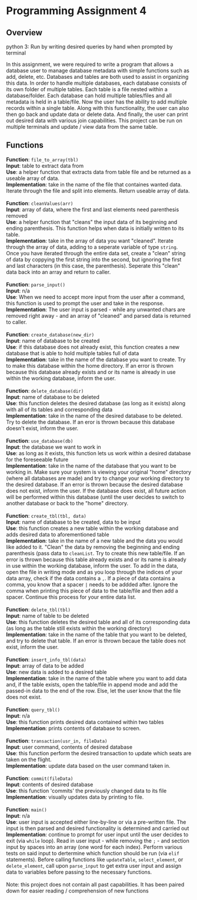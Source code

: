 # Programming Assignment 4

## Overview
python 3: Run by writing desired queries by hand when prompted by terminal

In this assignment, we were required to write a program that allows a database user to manage database metadata with simple functions such as add, delete, etc. Databases and tables are both used to assist in organizing this data. In order to handle multiple databases, each database consists of its own folder of multiple tables. Each table is a file nested within a database/folder. Each database can hold multiple tables/files and all metadata is held in a table/file. Now the user has the ability to add multiple records within a single table. Along with this functionality, the user can also then go back and update data or delete data. And finally, the user can print out desired data with various join capabilities. This project can be run on multiple terminals and update / view data from the same table.



## Functions
**Function**: `file_to_array(tbl)`<br />
**Input**: table to extract data from<br />
**Use**: a helper function that extracts data from table file and be returned as a useable array of data.<br />
**Implementation**: take in the name of the file that containes wanted data. Iterate through the file and split into elements. Return useable array of data.
<br />
<br />
**Function**: `cleanValues(arr)`<br />
**Input**: array of data, where the first and last elements need parenthesis removed<br />
**Use**: a helper function that "cleans" the input data of its beginning and ending parenthesis. This function helps when data is initially written to its table.<br />
**Implementation**: take in the array of data you want "cleaned". Iterate through the array of data, adding to a seperate variable of type `string`. Once you have iterated through the entire data set, create a "clean" string of data by coppying the first string into the second, but ignoring the first and last characters (in this case, the parenthesis). Seperate this "clean" data back into an array and return to caller.
<br />
<br />
**Function**: `parse_input()`<br />
**Input**: n/a<br />
**Use**: When we need to accept more input from the user after a command, this function is used to prompt the user and take in the response. 
**Implementation**: The user input is parsed - while any unwanted chars are removed right away - and an array of "cleaned" and parsed data is returned to caller.
<br />
<br />
**Function**: `create_database(new_dir)`<br />
**Input**: name of database to be created<br />
**Use**: if this database does not already exist, this function creates a new database that is able to hold multiple tables full of data<br />
**Implementation**: take in the name of the database you want to create. Try to make this database within the home directory. If an error is thrown because this database  already exists and or its name is already in use within the working database, inform the user.
<br />
<br />
**Function**: `delete_database(dir)`<br />
**Input**: name of database to be deleted<br />
**Use**: this function deletes the desired database (as long as it exists) along with all of its tables and corresponding data<br />
**Implementation**: take in the name of the desired database to be deleted. Try to delete the database. If an eror is thrown because this database doesn't exist, inform the user.
<br />
<br />
**Function**: `use_database(db)`<br />
**Input**: the database we want to work in<br />
**Use**: as long as it exists, this function lets us work within a desired database for the foreseeable future<br />
**Implementation**: take in the name of the database that you want to be working in. Make sure your system is viewing your original "home" directory (where all databases are made) and try to change your working directory to the desired database. If an error is thrown because the desired database does not exist, inform the user. If the database does exist, all future action will be performed within this database (until the user decides to switch to another database or back to the "home" directory.
<br />
<br />
**Function**: `create_tbl(tbl, data)`<br />
**Input**: name of database to be created, data to be input<br />
**Use**: this function creates a new table within the working database and adds desired data to aforementioned table<br />
**Implementation**: take in the name of a new table and the data you would like added to it. "Clean" the data by removing the beginning and ending parenthesis (pass data to `cleanList`. Try to create this new table/file. If an error is thrown because this table already exists and or its name is already in use within the working database, inform the user. To add in the data, open the file in writing mode and as you loop through the indices of your data array, check if the data contains a `,`. If a piece of data contains a comma, you know that a spacer `|` needs to be addded after. Ignore the comma when printing this piece of data to the table/file and then add a spacer. Continue this process for your entire data list.
<br />
<br />
**Function**: `delete_tbl(tbl)`<br />
**Input**: name of table to be deleted<br />
**Use**: this function deletes the desired table and all of its corresponding data (as long as the table still exists within the working directory)<br />
**Implementation**: take in the name of the table that you want to be deleted, and try to delete that table. If an error is thrown becaue the table does not exist, inform the user.
<br />
<br />
**Function**: `insert_info_tbl(data)`<br />
**Input**: array of data to be added<br />
**Use**: new data is added to a desired table<br />
**Implementation**: take in the name of the table where you want to add data and, if the table exists, open the table/file in append mode and add the passed-in data to the end of the row. Else, let the user know that the file does not exist.
<br />
<br />
**Function**: `query_tbl()`<br />
**Input**: n/a<br />
**Use**: this function prints desired data contained within two tables<br />
**Implementation**: prints contents of database to screen.
<br />
<br />
**Function**: `transaction(usr_in, fileData)`<br />
**Input**: user command, contents of desired database<br />
**Use**: this function perform the desired transaction to update which seats are taken on the flight.<br />
**Implementation**: update data based on the user command taken in.
<br />
<br />
**Function**: `commit(fileData)`<br />
**Input**: contents of desired database<br />
**Use**: this function 'commits' the previously changed data to its file<br />
**Implementation**: visually updates data by printing to file.
<br />
<br />
**Function**: `main()`<br />
**Input**: n/a<br />
**Use**: user input is accepted either line-by-line or via a pre-written file. The input is then parsed and desired functionality is determined and carried out<br />
**Implementation**: continue to prompt for user input until the user decides to exit (via `while` loop). Read in user input - while removing the `;` - and section input by spaces into an array (one word for each index). Perform various tests on said input to dertermine which function should be run (via `elif` statements). Before calling functions like `updateTable`, `select_element`, or `delete_element`, call upon `parse_input` to get extra user input and assign data to variables before passing to the necessary functions.
<br />
<br />
Note: this project does not contain all past capabilities. It has been paired down for easier reading / comprehension of new functions
